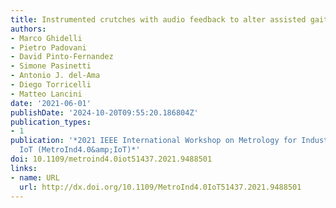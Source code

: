 ```yaml
---
title: Instrumented crutches with audio feedback to alter assisted gait
authors:
- Marco Ghidelli
- Pietro Padovani
- David Pinto-Fernandez
- Simone Pasinetti
- Antonio J. del-Ama
- Diego Torricelli
- Matteo Lancini
date: '2021-06-01'
publishDate: '2024-10-20T09:55:20.186804Z'
publication_types:
- 1
publication: '*2021 IEEE International Workshop on Metrology for Industry 4.0 &amp;
  IoT (MetroInd4.0&amp;IoT)*'
doi: 10.1109/metroind4.0iot51437.2021.9488501
links:
- name: URL
  url: http://dx.doi.org/10.1109/MetroInd4.0IoT51437.2021.9488501
---
```

